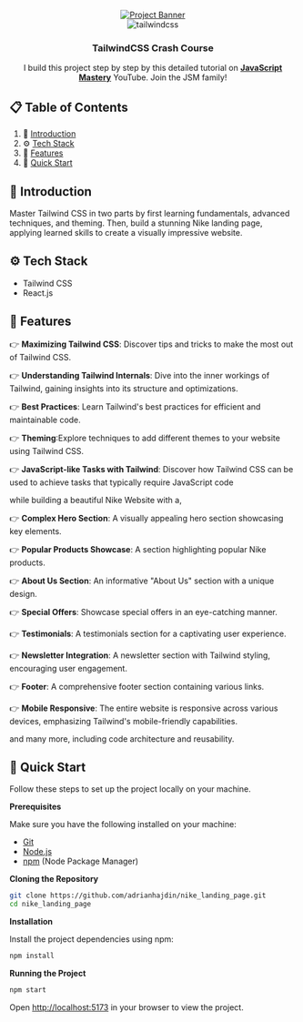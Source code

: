 <div align="center">
  <br />
    <a href="https://youtu.be/tS7upsfuxmo?feature=shared" target="_blank">
      <img src="https://github.com/adrianhajdin/nike_landing_page/assets/151519281/36013f49-ba13-47ad-a6c4-f9d58bfae7fc" alt="Project Banner">
    </a>
  <br />

  <div>
    <img src="https://img.shields.io/badge/-Tailwind_CSS-black?style=for-the-badge&logoColor=white&logo=tailwindcss&color=06B6D4" alt="tailwindcss" />
  </div>

  <h3 align="center">TailwindCSS Crash Course</h3>

   <div align="center">
     I build this project step by step by this detailed tutorial on <a href="https://www.youtube.com/@javascriptmastery/videos" target="_blank"><b>JavaScript Mastery</b></a> YouTube. Join the JSM family!
    </div>
</div>

## 📋 <a name="table">Table of Contents</a>

1. 🤖 [Introduction](#introduction)
2. ⚙️ [Tech Stack](#tech-stack)
3. 🔋 [Features](#features)
4. 🤸 [Quick Start](#quick-start)


## <a name="introduction">🤖 Introduction</a>

Master Tailwind CSS in two parts by first learning fundamentals, advanced techniques, and theming. Then, build a stunning Nike landing page, applying learned skills to create a visually impressive website.


## <a name="tech-stack">⚙️ Tech Stack</a>

- Tailwind CSS
- React.js

## <a name="features">🔋 Features</a>

👉 **Maximizing Tailwind CSS**: Discover tips and tricks to make the most out of Tailwind CSS.

👉 **Understanding Tailwind Internals**: Dive into the inner workings of Tailwind, gaining insights into its structure and optimizations.

👉 **Best Practices**: Learn Tailwind's best practices for efficient and maintainable code.

👉 **Theming**:Explore techniques to add different themes to your website using Tailwind CSS.

👉 **JavaScript-like Tasks with Tailwind**: Discover how Tailwind CSS can be used to achieve tasks that typically require JavaScript code

while building a beautiful Nike Website with a,

👉 **Complex Hero Section**: A visually appealing hero section showcasing key elements.

👉 **Popular Products Showcase**: A section highlighting popular Nike products.

👉 **About Us Section**: An informative "About Us" section with a unique design.

👉 **Special Offers**: Showcase special offers in an eye-catching manner.

👉 **Testimonials**: A testimonials section for a captivating user experience.

👉 **Newsletter Integration**: A newsletter section with Tailwind styling, encouraging user engagement.

👉 **Footer**: A comprehensive footer section containing various links.

👉 **Mobile Responsive**: The entire website is responsive across various devices, emphasizing Tailwind's mobile-friendly capabilities.

and many more, including code architecture and reusability.


## <a name="quick-start">🤸 Quick Start</a>

Follow these steps to set up the project locally on your machine.

**Prerequisites**

Make sure you have the following installed on your machine:

- [Git](https://git-scm.com/)
- [Node.js](https://nodejs.org/en)
- [npm](https://www.npmjs.com/) (Node Package Manager)

**Cloning the Repository**

```bash
git clone https://github.com/adrianhajdin/nike_landing_page.git
cd nike_landing_page
```

**Installation**

Install the project dependencies using npm:

```bash
npm install
```


**Running the Project**

```bash
npm start
```

Open [http://localhost:5173](http://localhost:5173) in your browser to view the project.

